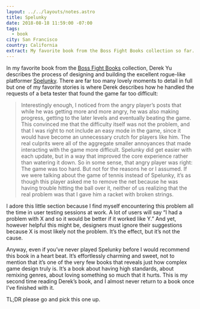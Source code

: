 ```yaml
---
layout: ../../layouts/notes.astro
title: Spelunky
date: 2018-08-18 11:59:00 -07:00
tags:
  - book
city: San Francisco
country: California
extract: My favorite book from the Boss Fight Books collection so far.
---
```


In my favorite book from the [Boss Fight Books](https://bossfightbooks.com/) collection, Derek Yu describes the process of designing and building the excellent rogue-like platformer [Spelunky](https://bossfightbooks.com/products/spelunky-by-derek-yu). There are far too many lovely moments to detail in full but one of my favorite stories is where Derek describes how he handled the requests of a beta tester that found the game far too difficult:

> Interestingly enough, I noticed from the angry player’s posts that while he was getting more and more angry, he was also making progress, getting to the later levels and eventually beating the game. This convinced me that the difficulty itself was not the problem, and that I was right to not include an easy mode in the game, since it would have become an unnecessary crutch for players like him. The real culprits were all of the aggregate smaller annoyances that made interacting with the game more difficult. Spelunky did get easier with each update, but in a way that improved the core experience rather than watering it down. So in some sense, that angry player was right: The game was too hard. But not for the reasons he or I assumed. If we were talking about the game of tennis instead of Spelunky, it’s as though this player asked me to remove the net because he was having trouble hitting the ball over it, neither of us realizing that the real problem was that I gave him a racket with broken strings.

I adore this little section because I find myself encountering this problem all the time in user testing sessions at work. A lot of users will say “I had a problem with X and so it would be better if it worked like Y.” And yet, however helpful this might be, designers must ignore their suggestions because X is most likely not the problem. It’s the effect, but it’s not the cause.

Anyway, even if you’ve never played Spelunky before I would recommend this book in a heart beat. It’s effortlessly charming and sweet, not to mention that it’s one of the very few books that reveals just how complex game design truly is. It’s a book about having high standards, about remixing genres, about loving something so much that it hurts. This is my second time reading Derek’s book, and I almost never return to a book once I’ve finished with it.

TL;DR please go and pick this one up.

